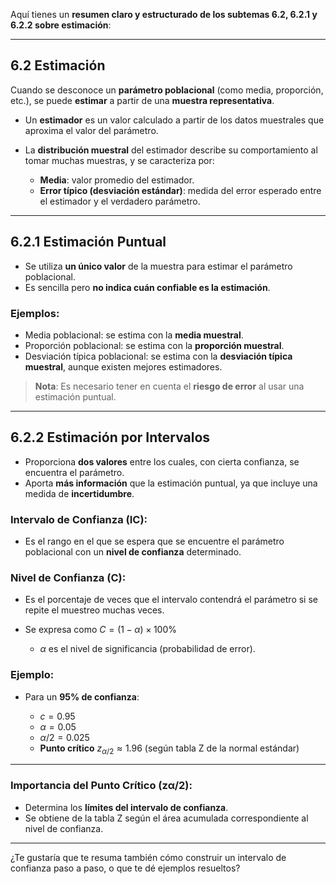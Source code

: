 Aquí tienes un **resumen claro y estructurado de los subtemas 6.2, 6.2.1 y 6.2.2 sobre estimación**:

---

## **6.2 Estimación**

Cuando se desconoce un **parámetro poblacional** (como media, proporción, etc.), se puede **estimar** a partir de una **muestra representativa**.

* Un **estimador** es un valor calculado a partir de los datos muestrales que aproxima el valor del parámetro.
* La **distribución muestral** del estimador describe su comportamiento al tomar muchas muestras, y se caracteriza por:

  * **Media**: valor promedio del estimador.
  * **Error típico (desviación estándar)**: medida del error esperado entre el estimador y el verdadero parámetro.

---

## **6.2.1 Estimación Puntual**

* Se utiliza **un único valor** de la muestra para estimar el parámetro poblacional.
* Es sencilla pero **no indica cuán confiable es la estimación**.

### Ejemplos:

* Media poblacional: se estima con la **media muestral**.
* Proporción poblacional: se estima con la **proporción muestral**.
* Desviación típica poblacional: se estima con la **desviación típica muestral**, aunque existen mejores estimadores.

> **Nota**: Es necesario tener en cuenta el **riesgo de error** al usar una estimación puntual.

---

## **6.2.2 Estimación por Intervalos**

* Proporciona **dos valores** entre los cuales, con cierta confianza, se encuentra el parámetro.
* Aporta **más información** que la estimación puntual, ya que incluye una medida de **incertidumbre**.

### **Intervalo de Confianza (IC):**

* Es el rango en el que se espera que se encuentre el parámetro poblacional con un **nivel de confianza** determinado.

### **Nivel de Confianza (C):**

* Es el porcentaje de veces que el intervalo contendrá el parámetro si se repite el muestreo muchas veces.
* Se expresa como $C = (1 - \alpha) \times 100\%$

  * $\alpha$ es el nivel de significancia (probabilidad de error).

### **Ejemplo:**

* Para un **95% de confianza**:

  * $c = 0.95$
  * $\alpha = 0.05$
  * $\alpha/2 = 0.025$
  * **Punto crítico** $z_{\alpha/2} \approx 1.96$ (según tabla Z de la normal estándar)

---

### **Importancia del Punto Crítico (zα/2):**

* Determina los **límites del intervalo de confianza**.
* Se obtiene de la tabla Z según el área acumulada correspondiente al nivel de confianza.

---

¿Te gustaría que te resuma también cómo construir un intervalo de confianza paso a paso, o que te dé ejemplos resueltos?

